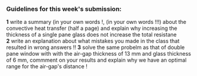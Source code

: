 ### Guidelines for this week's submission:

**1** write a summary (in your own words !, (in your own words !!!) about the convective heat transfer (half a page)  and explain why increasing the thickness of a single pane glass does not increase the total resistane  
**2** write an explanation about what mistakes you made in the class that resulted in wrong answers !!
**3** solve the same probelm as that of double pane window with with the air-gap thickness of 13 mm  and glass thickness of 6 mm, commment on your results and explain why we have an optimal range for the air-gap's distance !
